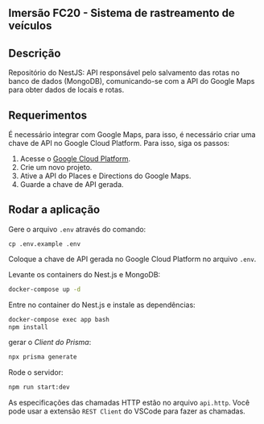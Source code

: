 ## Imersão FC20 - Sistema de rastreamento de veículos

## Descrição

Repositório do NestJS: API responsável pelo salvamento das rotas no banco de dados (MongoDB), comunicando-se com a API do Google Maps para obter dados de locais e rotas.


## Requerimentos

É necessário integrar com Google Maps, para isso, é necessário criar uma chave de API no Google Cloud Platform. Para isso, siga os passos:

1. Acesse o [Google Cloud Platform](https://cloud.google.com/).
2. Crie um novo projeto.
3. Ative a API do Places e Directions do Google Maps.
4. Guarde a chave de API gerada.

## Rodar a aplicação

Gere o arquivo `.env` através do comando:

```
cp .env.example .env
```

Coloque a chave de API gerada no Google Cloud Platform no arquivo `.env`.

Levante os containers do Nest.js e MongoDB:

```bash
docker-compose up -d
```

Entre no container do Nest.js e instale as dependências:

```bash
docker-compose exec app bash
npm install
```

gerar o *Client do Prisma*:
```bash
npx prisma generate
```

Rode o servidor:

```bash
npm run start:dev
```

As especificações das chamadas HTTP estão no arquivo `api.http`. Você pode usar a extensão `REST Client` do VSCode para fazer as chamadas.